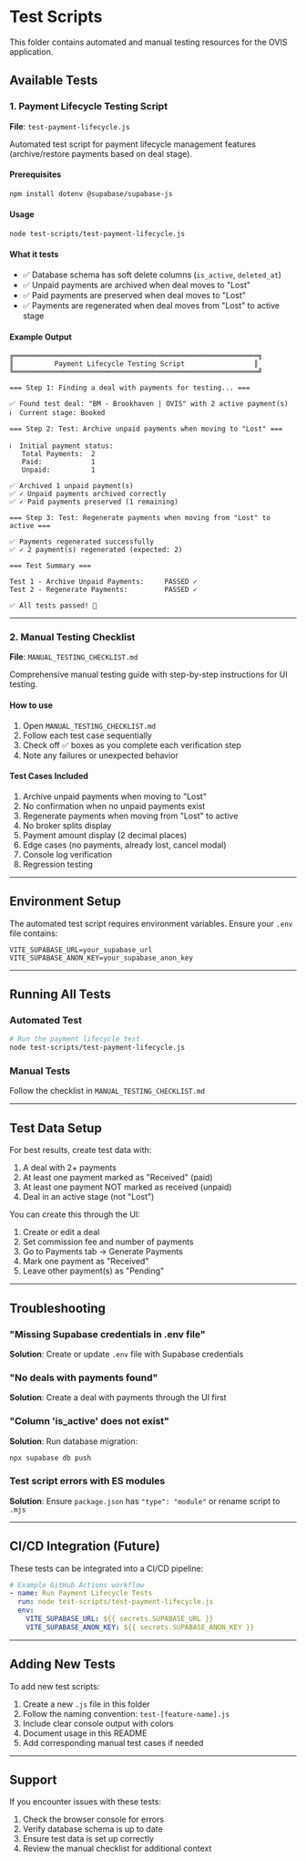 # Test Scripts

This folder contains automated and manual testing resources for the OVIS application.

## Available Tests

### 1. Payment Lifecycle Testing Script
**File**: `test-payment-lifecycle.js`

Automated test script for payment lifecycle management features (archive/restore payments based on deal stage).

#### Prerequisites
```bash
npm install dotenv @supabase/supabase-js
```

#### Usage
```bash
node test-scripts/test-payment-lifecycle.js
```

#### What it tests
- ✅ Database schema has soft delete columns (`is_active`, `deleted_at`)
- ✅ Unpaid payments are archived when deal moves to "Lost"
- ✅ Paid payments are preserved when deal moves to "Lost"
- ✅ Payments are regenerated when deal moves from "Lost" to active stage

#### Example Output
```
╔════════════════════════════════════════════════════════════╗
║          Payment Lifecycle Testing Script                 ║
╚════════════════════════════════════════════════════════════╝

=== Step 1: Finding a deal with payments for testing... ===

✅ Found test deal: "BM - Brookhaven | OVIS" with 2 active payment(s)
ℹ️  Current stage: Booked

=== Step 2: Test: Archive unpaid payments when moving to "Lost" ===

ℹ️  Initial payment status:
   Total Payments:  2
   Paid:            1
   Unpaid:          1

✅ Archived 1 unpaid payment(s)
✅ ✓ Unpaid payments archived correctly
✅ ✓ Paid payments preserved (1 remaining)

=== Step 3: Test: Regenerate payments when moving from "Lost" to active ===

✅ Payments regenerated successfully
✅ ✓ 2 payment(s) regenerated (expected: 2)

=== Test Summary ===

Test 1 - Archive Unpaid Payments:     PASSED ✓
Test 2 - Regenerate Payments:         PASSED ✓

✅ All tests passed! 🎉
```

---

### 2. Manual Testing Checklist
**File**: `MANUAL_TESTING_CHECKLIST.md`

Comprehensive manual testing guide with step-by-step instructions for UI testing.

#### How to use
1. Open `MANUAL_TESTING_CHECKLIST.md`
2. Follow each test case sequentially
3. Check off ✅ boxes as you complete each verification step
4. Note any failures or unexpected behavior

#### Test Cases Included
1. Archive unpaid payments when moving to "Lost"
2. No confirmation when no unpaid payments exist
3. Regenerate payments when moving from "Lost" to active
4. No broker splits display
5. Payment amount display (2 decimal places)
6. Edge cases (no payments, already lost, cancel modal)
7. Console log verification
8. Regression testing

---

## Environment Setup

The automated test script requires environment variables. Ensure your `.env` file contains:

```env
VITE_SUPABASE_URL=your_supabase_url
VITE_SUPABASE_ANON_KEY=your_supabase_anon_key
```

---

## Running All Tests

### Automated Test
```bash
# Run the payment lifecycle test
node test-scripts/test-payment-lifecycle.js
```

### Manual Tests
Follow the checklist in `MANUAL_TESTING_CHECKLIST.md`

---

## Test Data Setup

For best results, create test data with:
1. A deal with 2+ payments
2. At least one payment marked as "Received" (paid)
3. At least one payment NOT marked as received (unpaid)
4. Deal in an active stage (not "Lost")

You can create this through the UI:
1. Create or edit a deal
2. Set commission fee and number of payments
3. Go to Payments tab → Generate Payments
4. Mark one payment as "Received"
5. Leave other payment(s) as "Pending"

---

## Troubleshooting

### "Missing Supabase credentials in .env file"
**Solution**: Create or update `.env` file with Supabase credentials

### "No deals with payments found"
**Solution**: Create a deal with payments through the UI first

### "Column 'is_active' does not exist"
**Solution**: Run database migration:
```bash
npx supabase db push
```

### Test script errors with ES modules
**Solution**: Ensure `package.json` has `"type": "module"` or rename script to `.mjs`

---

## CI/CD Integration (Future)

These tests can be integrated into a CI/CD pipeline:

```yaml
# Example GitHub Actions workflow
- name: Run Payment Lifecycle Tests
  run: node test-scripts/test-payment-lifecycle.js
  env:
    VITE_SUPABASE_URL: ${{ secrets.SUPABASE_URL }}
    VITE_SUPABASE_ANON_KEY: ${{ secrets.SUPABASE_ANON_KEY }}
```

---

## Adding New Tests

To add new test scripts:

1. Create a new `.js` file in this folder
2. Follow the naming convention: `test-[feature-name].js`
3. Include clear console output with colors
4. Document usage in this README
5. Add corresponding manual test cases if needed

---

## Support

If you encounter issues with these tests:
1. Check the browser console for errors
2. Verify database schema is up to date
3. Ensure test data is set up correctly
4. Review the manual checklist for additional context
